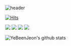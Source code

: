 ![header](https://capsule-render.vercel.app/api?type=waving&color=auto&height=300&section=header&text=YeBBI&fontSize=90)

[![Hits](https://hits.seeyoufarm.com/api/count/incr/badge.svg?url=https%3A%2F%2Fgithub.com%2FYeBeenJeon&count_bg=%233DB4C8&title_bg=%23555555&icon=github.svg&icon_color=%23E7E7E7&title=hits&edge_flat=false)](https://hits.seeyoufarm.com)

<img src="https://img.shields.io/badge/C-A8B9CC?style=for-the-badge&logo=C&logoColor=white"> <img src="https://img.shields.io/badge/C++-00599C?style=for-the-badge&logo=C++&logoColor=white"> <img src="https://img.shields.io/badge/Python-3776AB?style=for-the-badge&logo=Python&logoColor=white"> <img src="https://img.shields.io/badge/Flutter-02569B?style=for-the-badge&logo=Flutter&logoColor=white"> 


![YeBeenJeon's github stats](https://github-readme-stats.vercel.app/api?username=YeBeenJeon&show_icons=true&hide_border=true)



